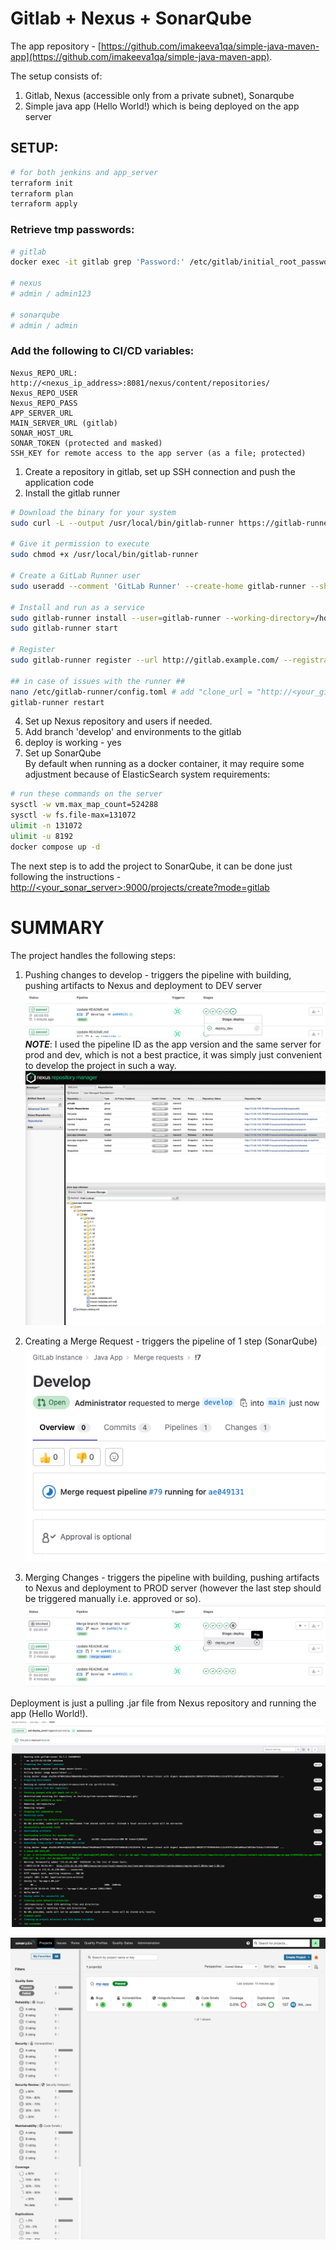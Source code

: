 # Gitlab + Nexus + SonarQube
The app repository - [https://github.com/imakeeva1qa/simple-java-maven-app](https://github.com/imakeeva1qa/simple-java-maven-app).

The setup consists of:  
1. Gitlab, Nexus (accessible only from a private subnet), Sonarqube
2. Simple java app (Hello World!) which is being deployed on the app server 

## SETUP:
```bash
# for both jenkins and app_server
terraform init
terraform plan
terraform apply 
```

### Retrieve tmp passwords:  
```bash
# gitlab
docker exec -it gitlab grep 'Password:' /etc/gitlab/initial_root_password

# nexus
# admin / admin123

# sonarqube
# admin / admin
```
### Add the following to CI/CD variables:   
```
Nexus_REPO_URL: http://<nexus_ip_address>:8081/nexus/content/repositories/
Nexus_REPO_USER
Nexus_REPO_PASS
APP_SERVER_URL
MAIN_SERVER_URL (gitlab)
SONAR_HOST_URL
SONAR_TOKEN (protected and masked)
SSH_KEY for remote access to the app server (as a file; protected)
```

1. Create a repository in gitlab, set up SSH connection and push the application code
2. Install the gitlab runner
```bash
# Download the binary for your system
sudo curl -L --output /usr/local/bin/gitlab-runner https://gitlab-runner-downloads.s3.amazonaws.com/latest/binaries/gitlab-runner-linux-amd64

# Give it permission to execute
sudo chmod +x /usr/local/bin/gitlab-runner

# Create a GitLab Runner user
sudo useradd --comment 'GitLab Runner' --create-home gitlab-runner --shell /bin/bash

# Install and run as a service
sudo gitlab-runner install --user=gitlab-runner --working-directory=/home/gitlab-runner
sudo gitlab-runner start

# Register
sudo gitlab-runner register --url http://gitlab.example.com/ --registration-token $REGISTRATION_TOKEN

## in case of issues with the runner ##
nano /etc/gitlab-runner/config.toml # add "clone_url = "http://<your_gitlab_server_url>/""
gitlab-runner restart
```
4. Set up Nexus repository and users if needed.
5. Add branch 'develop' and environments to the gitlab
6. deploy is working - yes
7. Set up SonarQube  
By default when running as a docker container, it may require some adjustment because of ElasticSearch system requirements:  
```bash
# run these commands on the server
sysctl -w vm.max_map_count=524288
sysctl -w fs.file-max=131072
ulimit -n 131072
ulimit -u 8192
docker compose up -d
```
The next step is to add the project to SonarQube, it can be done just following the instructions - 
[http://<your_sonar_server>:9000/projects/create?mode=gitlab](http://<your_sonar_server>:9000/projects/create?mode=gitlab)


# SUMMARY
The project handles the following steps:
1. Pushing changes to develop - triggers the pipeline with building, pushing artifacts to Nexus and deployment to DEV server 
![image_1](images/dev_commit_1.png)
**_NOTE_**: I used the pipeline ID as the app version and the same server for prod and dev, which is not a best practice, it was simply just convenient 
to develop the project in such a way.
![image_2](images/nexus.png)

2. Creating a Merge Request - triggers the pipeline of 1 step (SonarQube)
![image_3](images/sonarqube_2.png)
3. Merging Changes - triggers the pipeline with building, pushing artifacts to Nexus and deployment to PROD server 
(however the last step should be triggered manually i.e. approved or so).  
![](images/prod_deploy_3.png)

Deployment is just a pulling .jar file from Nexus repository and running the app (Hello World!).
![](images/prod_deploy_4.png)

![](images/sonarqube_report.png)
